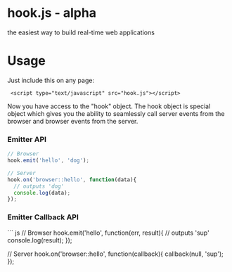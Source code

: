 # hook.js - alpha

the easiest way to build real-time web applications

# Usage

Just include this on any page:

     <script type="text/javascript" src="hook.js"></script>

Now you have access to the "hook" object. The hook object is special object which
gives you the ability to seamlessly call server events from the browser and browser events from the server.


<h3>Emitter API</h3>

``` js
// Browser
hook.emit('hello', 'dog');

// Server
hook.on('browser::hello', function(data){
  // outputs 'dog'
  console.log(data);
});
```

<h3>Emitter Callback API</h3>
``` js
// Browser
hook.emit('hello', function(err, result){
  // outputs 'sup'
  console.log(result);
});

// Server
hook.on('browser::hello', function(callback){
  callback(null, 'sup');
});
```